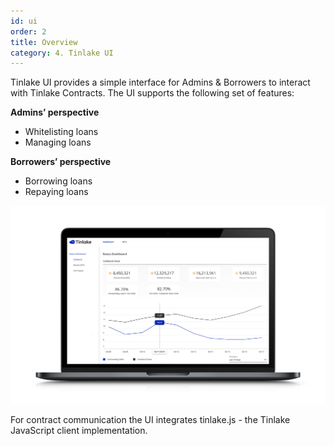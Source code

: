 ```yaml
---
id: ui
order: 2
title: Overview
category: 4. Tinlake UI
---
```


Tinlake UI provides a simple interface for Admins & Borrowers to interact with Tinlake Contracts. The UI supports the following set of features:

**Admins’ perspective**
- Whitelisting loans
- Managing loans

**Borrowers’ perspective**
- Borrowing loans
- Repaying loans


![Tinlake UI](../../../src/images/tinlake/tinlake-ui.png)

For contract communication the UI integrates tinlake.js  - the Tinlake JavaScript client implementation.

